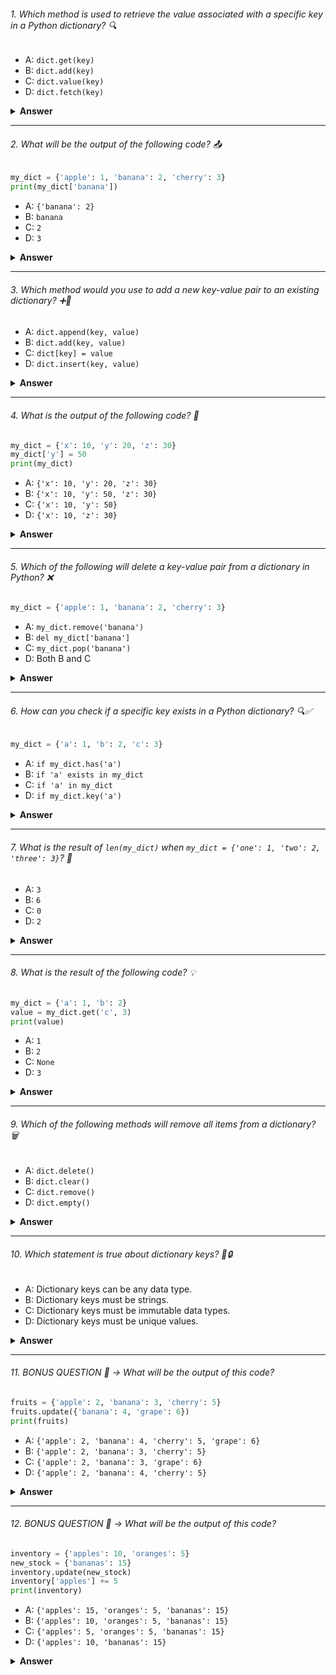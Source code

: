 ###### 1. Which method is used to retrieve the value associated with a specific key in a Python dictionary? 🔍

- A: `dict.get(key)`
- B: `dict.add(key)`
- C: `dict.value(key)`
- D: `dict.fetch(key)`

<details><summary><b>Answer</b></summary>
<p>

#### Correct Answer -> A: `dict.get(key)`

</p>
</details>

---

###### 2. What will be the output of the following code? 📤

```python
my_dict = {'apple': 1, 'banana': 2, 'cherry': 3}
print(my_dict['banana'])
```

- A: `{'banana': 2}`
- B: `banana`
- C: `2`
- D: `3`

<details><summary><b>Answer</b></summary>
<p>

#### Correct Answer -> C: `2`

</p>
</details>

---

###### 3. Which method would you use to add a new key-value pair to an existing dictionary? ➕🔑

- A: `dict.append(key, value)`
- B: `dict.add(key, value)`
- C: `dict[key] = value`
- D: `dict.insert(key, value)`

<details><summary><b>Answer</b></summary>
<p>

#### Correct Answer -> C: `dict[key] = value`

</p>
</details>

---

###### 4. What is the output of the following code? 🤔

```python
my_dict = {'x': 10, 'y': 20, 'z': 30}
my_dict['y'] = 50
print(my_dict)
```

- A: `{'x': 10, 'y': 20, 'z': 30}`
- B: `{'x': 10, 'y': 50, 'z': 30}`
- C: `{'x': 10, 'y': 50}`
- D: `{'x': 10, 'z': 30}`

<details><summary><b>Answer</b></summary>
<p>

#### Correct Answer -> B: `{'x': 10, 'y': 50, 'z': 30}`

</p>
</details>

---

###### 5. Which of the following will delete a key-value pair from a dictionary in Python? ❌

```python
my_dict = {'apple': 1, 'banana': 2, 'cherry': 3}
```

- A: `my_dict.remove('banana')`
- B: `del my_dict['banana']`
- C: `my_dict.pop('banana')`
- D: Both B and C

<details><summary><b>Answer</b></summary>
<p>

#### Correct Answer -> D: Both B and C

</p>
</details>

---

###### 6. How can you check if a specific key exists in a Python dictionary? 🔍✅

```python
my_dict = {'a': 1, 'b': 2, 'c': 3}
```

- A: `if my_dict.has('a')`
- B: `if 'a' exists in my_dict`
- C: `if 'a' in my_dict`
- D: `if my_dict.key('a')`

<details><summary><b>Answer</b></summary>
<p>

#### Correct Answer -> C: `if 'a' in my_dict`

</p>
</details>

---

###### 7. What is the result of `len(my_dict)` when `my_dict = {'one': 1, 'two': 2, 'three': 3}`? 📏

- A: `3`
- B: `6`
- C: `0`
- D: `2`

<details><summary><b>Answer</b></summary>
<p>

#### Correct Answer -> A: `3`

</p>
</details>

---

###### 8. What is the result of the following code? 💡

```python
my_dict = {'a': 1, 'b': 2}
value = my_dict.get('c', 3)
print(value)
```

- A: `1`
- B: `2`
- C: `None`
- D: `3`

<details><summary><b>Answer</b></summary>
<p>

#### Correct Answer -> D: `3`

</p>
</details>

---

###### 9. Which of the following methods will remove all items from a dictionary? 🗑️

- A: `dict.delete()`
- B: `dict.clear()`
- C: `dict.remove()`
- D: `dict.empty()`

<details><summary><b>Answer</b></summary>
<p>

#### Correct Answer -> B: `dict.clear()`

</p>
</details>

---

###### 10. Which statement is true about dictionary keys? 🔑🔒

- A: Dictionary keys can be any data type.
- B: Dictionary keys must be strings.
- C: Dictionary keys must be immutable data types.
- D: Dictionary keys must be unique values.

<details><summary><b>Answer</b></summary>
<p>

#### Correct Answer -> C: Dictionary keys must be immutable data types, and D: Dictionary keys must be unique values.

</p>
</details>

---

###### 11. BONUS QUESTION 🎉 -> What will be the output of this code?

```python
fruits = {'apple': 2, 'banana': 3, 'cherry': 5}
fruits.update({'banana': 4, 'grape': 6})
print(fruits)
```

- A: `{'apple': 2, 'banana': 4, 'cherry': 5, 'grape': 6}`
- B: `{'apple': 2, 'banana': 3, 'cherry': 5}`
- C: `{'apple': 2, 'banana': 3, 'grape': 6}`
- D: `{'apple': 2, 'banana': 4, 'cherry': 5}`

<details><summary><b>Answer</b></summary>
<p>

#### Correct Answer -> A: `{'apple': 2, 'banana': 4, 'cherry': 5, 'grape': 6}`

</p>
</details>

---

###### 12. BONUS QUESTION 🎁 -> What will be the output of this code?

```python
inventory = {'apples': 10, 'oranges': 5}
new_stock = {'bananas': 15}
inventory.update(new_stock)
inventory['apples'] += 5
print(inventory)
```

- A: `{'apples': 15, 'oranges': 5, 'bananas': 15}`
- B: `{'apples': 10, 'oranges': 5, 'bananas': 15}`
- C: `{'apples': 5, 'oranges': 5, 'bananas': 15}`
- D: `{'apples': 10, 'bananas': 15}`

<details><summary><b>Answer</b></summary>
<p>

#### Correct Answer -> A: `{'apples': 15, 'oranges': 5, 'bananas': 15}`

</p>
</details>
